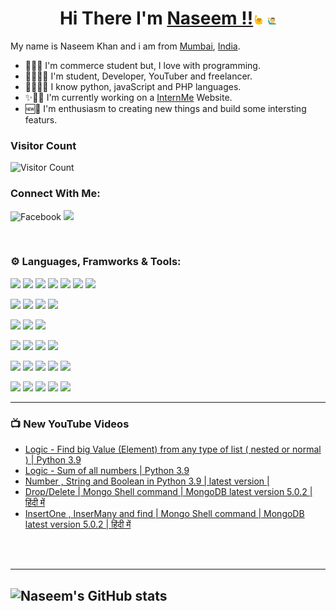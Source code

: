 <!-- ![Let'sProgrammIt](assets/youtubeBanner.png) -->
<!-- <div align="center">
 <img src="assets/youtubeBanner.png" alt="Naseem"  />
</div> -->

<div align="center">

# Hi There I'm [Naseem !!](https://www.linkedin.com/in/naseem-khan-4167b21b2/)<img src="./assets/tenor.gif" width="3%" > <img src="./assets/tenor1.gif" alt="Naseem" width="3%" >
</div>

<!-- ![img](https://devops.com/wp-content/uploads/2021/03/canstockphoto2660864.jpg) -->

<!-- <img src="https://devops.com/wp-content/uploads/2021/03/canstockphoto2660864.jpg" width="100%" height="40%"> -->

My name is Naseem Khan and i am from [Mumbai](https://www.google.com/maps/d/u/0/viewer?msa=0&ie=UTF8&t=h&vpsrc=6&ll=18.980328791460895%2C73.01254642410944&spn=11.50114%2C21.621094&z=12&source=embed&mid=1DfFcv3jAM8NAeioBjW_CHwtKL3A), [India](https://www.google.com/maps/d/u/0/viewer?msa=0&dg=feature&mid=1DBhwGb5W_2Vu5gPLMN_IsT7_thE&ll=23.543844826108998%2C84.22668450000002&z=5).
- 👩‍💻💵 I'm commerce student but, I love with programming.
- 👨‍🎓👩‍💻 I'm student, Developer, YouTuber and freelancer.
- 👩‍💻🐱‍🏍 I know python, javaScript and PHP languages.
- ✨👷‍♂️ I'm currently working on a [InternMe](https://www.linkedin.com/in/internme-startyourcareer/) Website.
- 🆕🗽 I'm enthusiasm to creating new things and build some intersting featurs.

### Visitor Count 
![Visitor Count](https://profile-counter.glitch.me/{naseemkhan7021}/count.svg)

### Connect With Me:
![Facebook](https://img.shields.io/badge/Social-Facebook.svg?style=flat&logo=Facebook&logoColor=white&color=61DAFB)
![](https://img.shields.io/youtube/channel/subscribers/UCaeD39ucT0rKFwV8VybdL2A?color=green&style=social)

<br/>

### ⚙ Languages, Framworks & Tools:
![](https://img.shields.io/badge/Code-Python-informational?style=flat&logo=python&color=yellow&logoColor=blue)
![](https://img.shields.io/badge/Code-javascript-informational?style=flat&logo=javascript&color=yellow&logoColor=yellow)
![](https://img.shields.io/badge/Code-php-informational?style=flat&logo=php&color=%23777BB4&logoColor=%23777BB4)
![](https://img.shields.io/badge/Code-HTML-informational?style=flat&logo=html5&logoColor=%23E34F26&color=%23E34F26)
![](https://img.shields.io/badge/Code-Node.Js-informational?style=flat&logo=node.js&color=%23217346)
![](https://img.shields.io/badge/Code-Express-informational?style=flat&logo=express&color=005571)
![](https://img.shields.io/badge/Code-React-informational?style=flat&logo=react&color=%2361DAFB)
<!-- ![](https://img.shields.io/badge/Code-Redux-informational?style=flat&logo=redux&color=%23593d88) -->
![](https://img.shields.io/badge/Code-Laravel-informational?style=flat&logo=laravel&color=red)
![](https://img.shields.io/badge/Code-Livewire-informational?style=flat&logo=livewire&logoColor=FF3366&color=FF3366)
![](https://img.shields.io/badge/Code-JSON-informational?style=flat&logo=JSON%20web%20tokens&logoColor=black&color=black)
![](https://img.shields.io/badge/Code-API-informational?style=flat&logo=fastapi&logoColor=005571&color=005571)

![](https://img.shields.io/badge/DB-SQL-informational?style=flat&logo=mysql&logoColor=green&color=green)
![](https://img.shields.io/badge/DB-sqlite-informational?style=flat&logo=sqlite&logoColor=%2307405e&color=%2307405e)
![](https://img.shields.io/badge/DB-MongoDB-informational?style=flat&logo=mongodb&logoColor=%234ea94b&color=%234ea94b)

![](https://img.shields.io/badge/Style-CSS-informational?style=flat&logo=css3&logoColor=%231572B6&color=%231572B6)
![](https://img.shields.io/badge/Style-Bootstrap-informational?style=flat&logo=bootstrap&logoColor=%23593d88&color=%23593d88)
![](https://img.shields.io/badge/Style-Jquery-informational?style=flat&logo=jquery&logoColor=%230769AD&color=%230769AD)
![](https://img.shields.io/badge/Style-TailwindCSS-informational?style=flat&logo=tailwind-css&logoColor=%2338B2AC&color=%2338B2AC)


![](https://img.shields.io/badge/Toole-npm-informational?style=flat&logo=npm&color=ff1709)
![](https://img.shields.io/badge/Toole-git-informational?style=flat&logo=git&logoColor=%23E34F26&color=%23E34F26)
![](https://img.shields.io/badge/Toole-github-informational?style=flat&logo=github&logoColor=black&color=black)
![](https://img.shields.io/badge/Toole-gitlab-informational?style=flat&logo=gitlab&6&color=%23E34F26)
![](https://img.shields.io/badge/Toole-bitbucket-informational?style=flat&logo=bitbucket&logoColor=%230047B3&color=%230047B3)

![](https://img.shields.io/badge/Host-firebase-informational?style=flat&logo=firebase&color=%23FF9900)
![](https://img.shields.io/badge/Host-digitalocean-informational?style=flat&logo=digitalocean&color=%230167ff)
![](https://img.shields.io/badge/Host-heroku-informational?style=flat&logo=heroku&logoColor=%23430098&color=%23430098)
![](https://img.shields.io/badge/Host-netlify-informational?style=flat&logo=netlify&color=00C7B7)
![](https://img.shields.io/badge/Host-vercel-informational?style=flat&logo=vercel&logoColor=black&color=black)





---

### 📺 New YouTube Videos
<!-- YOUTUBE:START -->
- [Logic - Find big Value &lpar;Element&rpar; from any type of list &lpar; nested or normal &rpar; | Python 3.9](https://www.youtube.com/watch?v=77gwF-Qt8HY)
- [Logic - Sum of all numbers | Python 3.9](https://www.youtube.com/watch?v=0GAHD1rAvWA)
- [Number , String and Boolean in Python 3.9 | latest version |](https://www.youtube.com/watch?v=-sHhbT2sSfg)
- [Drop/Delete | Mongo Shell command | MongoDB latest version 5.0.2 | हिंदी में](https://www.youtube.com/watch?v=Kp7Ky87ihAc)
- [InsertOne , InserMany and find | Mongo Shell command | MongoDB latest version 5.0.2 | हिंदी में](https://www.youtube.com/watch?v=11nHSW5x1o8)
<!-- YOUTUBE:END -->

<br/>
<br/>

---

![Naseem's GitHub stats](https://github-readme-stats.vercel.app/api?username=naseemkhan7021&count_private=true&show_icons=true&hide_border=true)
-


